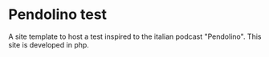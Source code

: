 # Pendolino test
A site template to host a test inspired to the italian podcast "Pendolino".
This site is developed in php.